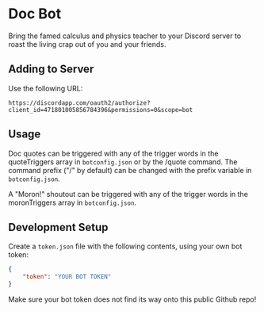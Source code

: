 # Doc Bot

Bring the famed calculus and physics teacher to your Discord server to roast the living crap out of you and your friends.

## Adding to Server

Use the following URL:

`
https://discordapp.com/oauth2/authorize?client_id=471801005856784396&permissions=0&scope=bot
`

## Usage

Doc quotes can be triggered with any of the trigger words in the quoteTriggers array in `botconfig.json` or by the /quote command. The command prefix ("/" by default) can be changed with the prefix variable in `botconfig.json`.

A "Moron!" shoutout can be triggered with any of the trigger words in the moronTriggers array in `botconfig.json`.

## Development Setup

Create a `token.json` file with the following contents, using your own bot token:
``` json
{
    "token": "YOUR BOT TOKEN"
}
```
Make sure your bot token does not find its way onto this public Github repo!

